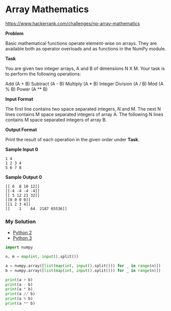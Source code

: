 # Array Mathematics

https://www.hackerrank.com/challenges/np-array-mathematics

**Problem**

Basic mathematical functions operate element-wise on arrays. 
They are available both as operator overloads and as functions in the NumPy module.

**Task**

You are given two integer arrays, A and B of dimensions N X M. 
Your task is to perform the following operations:

Add (A + B)
Subtract (A - B)
Multiply (A * B)
Integer Division (A / B)
Mod (A % B)
Power (A ** B)

**Input Format**
    
The first line contains two space separated integers, N and M. 
The next N lines contains M space separated integers of array A. 
The following N lines contains M space separated integers of array B.

**Output Format**

Print the result of each operation in the given order under **Task**.

**Sample Input 0**

```
1 4
1 2 3 4
5 6 7 8
```

**Sample Output 0**

```
[[ 6  8 10 12]]
[[-4 -4 -4 -4]]
[[ 5 12 21 32]]
[[0 0 0 0]]
[[1 2 3 4]]
[[    1    64  2187 65536]] 
```

### My Solution

- [Python 2](python2.py)
- [Python 3](python3.py)
```python
import numpy

n, m = map(int, input().split())

a = numpy.array([list(map(int, input().split())) for _ in range(n)])
b = numpy.array([list(map(int, input().split())) for _ in range(n)])

print(a + b)
print(a - b)
print(a * b)
print(a // b)
print(a % b)
print(a ** b)
````